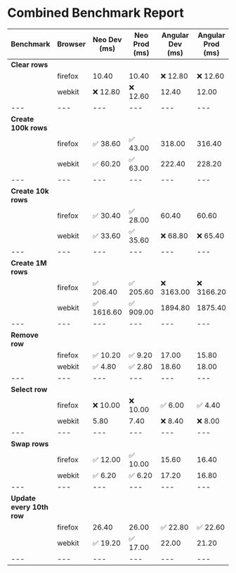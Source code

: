 # Combined Benchmark Report

| Benchmark | Browser | Neo Dev (ms) | Neo Prod (ms) | Angular Dev (ms) | Angular Prod (ms) | React Dev (ms) | React Prod (ms) |
|---|---|---|---|---|---|---|---|
| **Clear rows** | | | | | | | || | chromium | ❌ 10.86 | ❌ 12.26 | 6.54 | 6.44 | ✅ 3.28 | ✅ 3.28 |
| | firefox | 10.40 | 10.40 | ❌ 12.80 | ❌ 12.60 | ✅ 3.40 | ✅ 3.20 |
| | webkit | ❌ 12.80 | ❌ 12.60 | 12.40 | 12.00 | ✅ 3.40 | ✅ 3.60 |
|---|---|---|---|---|---|---|---|
| **Create 100k rows** | | | | | | | || | chromium | ✅ 46.62 | ✅ 36.70 | 135.08 | 134.66 | ❌ 396.90 | ❌ 406.52 |
| | firefox | ✅ 38.60 | ✅ 43.00 | 318.00 | 316.40 | ❌ 977.00 | ❌ 981.40 |
| | webkit | ✅ 60.20 | ✅ 63.00 | 222.40 | 228.20 | ❌ 389.80 | ❌ 393.60 |
|---|---|---|---|---|---|---|---|
| **Create 10k rows** | | | | | | | || | chromium | 38.32 | ✅ 19.00 | ✅ 36.68 | 36.66 | ❌ 66.80 | ❌ 66.90 |
| | firefox | ✅ 30.40 | ✅ 28.00 | 60.40 | 60.60 | ❌ 126.80 | ❌ 126.20 |
| | webkit | ✅ 33.60 | ✅ 35.60 | ❌ 68.80 | ❌ 65.40 | 59.20 | 59.80 |
|---|---|---|---|---|---|---|---|
| **Create 1M rows** | | | | | | | || | chromium | ✅ 143.96 | ✅ 141.56 | 983.94 | 980.78 | ❌ 3850.40 | ❌ 3612.60 |
| | firefox | ✅ 206.40 | ✅ 205.60 | ❌ 3163.00 | ❌ 3166.20 | N/A | N/A |
| | webkit | ✅ 1616.60 | ✅ 909.00 | 1894.80 | 1875.40 | ❌ 4418.00 | ❌ 4468.00 |
|---|---|---|---|---|---|---|---|
| **Remove row** | | | | | | | || | chromium | ✅ 9.56 | ✅ 11.50 | 14.88 | 15.26 | ❌ 57.66 | ❌ 48.10 |
| | firefox | ✅ 10.20 | ✅ 9.20 | 17.00 | 15.80 | ❌ 63.80 | ❌ 64.00 |
| | webkit | ✅ 4.80 | ✅ 2.80 | 18.60 | 18.00 | ❌ 45.20 | ❌ 45.80 |
|---|---|---|---|---|---|---|---|
| **Select row** | | | | | | | || | chromium | 8.08 | ❌ 13.72 | ✅ 6.70 | ✅ 6.16 | ❌ 9.64 | 9.78 |
| | firefox | ❌ 10.00 | ❌ 10.00 | ✅ 6.00 | ✅ 4.40 | ✅ 6.00 | 5.60 |
| | webkit | 5.80 | 7.40 | ❌ 8.40 | ❌ 8.00 | ✅ 4.80 | ✅ 5.00 |
|---|---|---|---|---|---|---|---|
| **Swap rows** | | | | | | | || | chromium | ✅ 6.54 | 15.46 | 14.84 | ✅ 14.60 | ❌ 46.30 | ❌ 52.76 |
| | firefox | ✅ 12.00 | ✅ 10.00 | 15.60 | 16.40 | ❌ 62.60 | ❌ 63.20 |
| | webkit | ✅ 6.20 | ✅ 6.20 | 17.20 | 16.80 | ❌ 44.60 | ❌ 45.00 |
|---|---|---|---|---|---|---|---|
| **Update every 10th row** | | | | | | | || | chromium | ✅ 16.32 | 20.58 | 18.42 | ✅ 16.74 | ❌ 53.86 | ❌ 52.44 |
| | firefox | 26.40 | 26.00 | ✅ 22.80 | ✅ 22.60 | ❌ 62.80 | ❌ 62.40 |
| | webkit | ✅ 19.20 | ✅ 17.00 | 22.00 | 21.20 | ❌ 44.40 | ❌ 45.00 |
|---|---|---|---|---|---|---|---|
